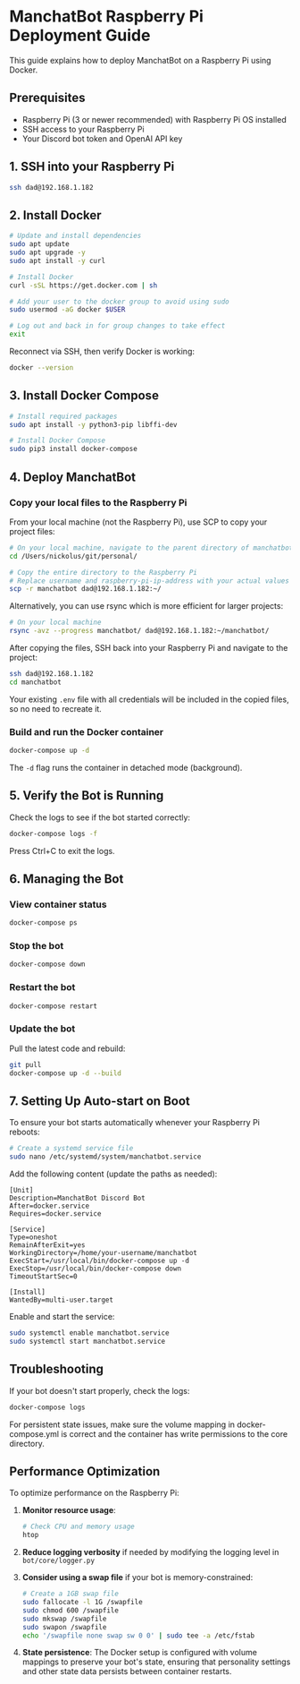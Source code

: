 # ManchatBot Raspberry Pi Deployment Guide

This guide explains how to deploy ManchatBot on a Raspberry Pi using Docker.

## Prerequisites

- Raspberry Pi (3 or newer recommended) with Raspberry Pi OS installed
- SSH access to your Raspberry Pi
- Your Discord bot token and OpenAI API key

## 1. SSH into your Raspberry Pi

```bash
ssh dad@192.168.1.182
```

## 2. Install Docker

```bash
# Update and install dependencies
sudo apt update
sudo apt upgrade -y
sudo apt install -y curl

# Install Docker
curl -sSL https://get.docker.com | sh

# Add your user to the docker group to avoid using sudo
sudo usermod -aG docker $USER

# Log out and back in for group changes to take effect
exit
```

Reconnect via SSH, then verify Docker is working:

```bash
docker --version
```

## 3. Install Docker Compose

```bash
# Install required packages
sudo apt install -y python3-pip libffi-dev

# Install Docker Compose
sudo pip3 install docker-compose
```

## 4. Deploy ManchatBot

### Copy your local files to the Raspberry Pi

From your local machine (not the Raspberry Pi), use SCP to copy your project files:

```bash
# On your local machine, navigate to the parent directory of manchatbot
cd /Users/nickolus/git/personal/

# Copy the entire directory to the Raspberry Pi
# Replace username and raspberry-pi-ip-address with your actual values
scp -r manchatbot dad@192.168.1.182:~/
```

Alternatively, you can use rsync which is more efficient for larger projects:

```bash
# On your local machine
rsync -avz --progress manchatbot/ dad@192.168.1.182:~/manchatbot/
```

After copying the files, SSH back into your Raspberry Pi and navigate to the project:

```bash
ssh dad@192.168.1.182
cd manchatbot
```

Your existing `.env` file with all credentials will be included in the copied files, so no need to recreate it.

### Build and run the Docker container

```bash
docker-compose up -d
```

The `-d` flag runs the container in detached mode (background).

## 5. Verify the Bot is Running

Check the logs to see if the bot started correctly:

```bash
docker-compose logs -f
```

Press Ctrl+C to exit the logs.

## 6. Managing the Bot

### View container status

```bash
docker-compose ps
```

### Stop the bot

```bash
docker-compose down
```

### Restart the bot

```bash
docker-compose restart
```

### Update the bot

Pull the latest code and rebuild:

```bash
git pull
docker-compose up -d --build
```

## 7. Setting Up Auto-start on Boot

To ensure your bot starts automatically whenever your Raspberry Pi reboots:

```bash
# Create a systemd service file
sudo nano /etc/systemd/system/manchatbot.service
```

Add the following content (update the paths as needed):

```
[Unit]
Description=ManchatBot Discord Bot
After=docker.service
Requires=docker.service

[Service]
Type=oneshot
RemainAfterExit=yes
WorkingDirectory=/home/your-username/manchatbot
ExecStart=/usr/local/bin/docker-compose up -d
ExecStop=/usr/local/bin/docker-compose down
TimeoutStartSec=0

[Install]
WantedBy=multi-user.target
```

Enable and start the service:

```bash
sudo systemctl enable manchatbot.service
sudo systemctl start manchatbot.service
```

## Troubleshooting

If your bot doesn't start properly, check the logs:

```bash
docker-compose logs
```

For persistent state issues, make sure the volume mapping in docker-compose.yml is correct and the container has write permissions to the core directory.

## Performance Optimization

To optimize performance on the Raspberry Pi:

1. **Monitor resource usage**:
   ```bash
   # Check CPU and memory usage
   htop
   ```

2. **Reduce logging verbosity** if needed by modifying the logging level in `bot/core/logger.py`

3. **Consider using a swap file** if your bot is memory-constrained:
   ```bash
   # Create a 1GB swap file
   sudo fallocate -l 1G /swapfile
   sudo chmod 600 /swapfile
   sudo mkswap /swapfile
   sudo swapon /swapfile
   echo '/swapfile none swap sw 0 0' | sudo tee -a /etc/fstab
   ```

4. **State persistence**: The Docker setup is configured with volume mappings to preserve your bot's state, ensuring that personality settings and other state data persists between container restarts.
